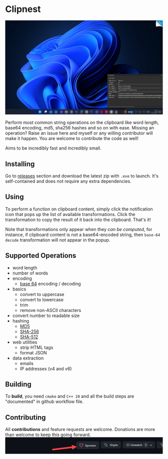 # Clipnest

![](screen.png)

Perform most common string operations on the clipboard like word length, base64 encoding, md5, sha256 hashes and so on with ease. Missing an operation? Raise an issue here and myself or any willing contributor will make it happen. You are welcome to contribute the code as well!

Aims to be incredibly fast and incredibly small.

## Installing

Go to [releases](https://github.com/aloneguid/clipnest/releases) section and download the latest zip with `.exe` to launch. It's self-contained and does not require any extra dependencies.

## Using

To perform a function on clipboard content, simply click the notification icon that pops up the list of available transformations. Click the transformation to copy the result of it back into the clipboard. That's it!

Note that transformations only appear when they *can be computed*, for instance, if clipboard content is not a base64-encoded string, then `base-64 decode` transformation will not appear in the popup.

## Supported Operations

- word length
- number of words
- encoding
  - [base 64](https://en.wikipedia.org/wiki/Base64) encoding / decoding
- basics
  - convert to uppercase
  - convert to lowercase
  - trim
  - remove non-ASCII characters
- convert number to readable size
- hashing
  - [MD5](https://en.wikipedia.org/wiki/MD5)
  - [SHA-256](https://en.wikipedia.org/wiki/SHA-2)
  - [SHA-512](https://en.wikipedia.org/wiki/SHA-2)
- web utilities
  - strip HTML tags
  - format JSON
- data extraction
  - emails
  - IP addresses (v4 and v6)


## Building

To **build**, you need `cmake` and `C++ 20` and all the build steps are "documented" in github workflow file.

## Contributing

All **contributions** and feature requests are welcome. Donations are more than welcome to keep this going forward.
![Sponsor](sponsor.png)